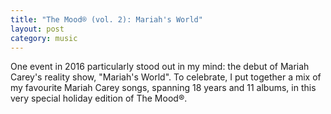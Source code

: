 ```yaml
---
title: "The Mood® (vol. 2): Mariah's World"
layout: post
category: music
---
```

One event in 2016 particularly stood out in my mind: the debut of Mariah Carey's reality show, "Mariah's World". To celebrate, I put together a mix of my favourite Mariah Carey songs, spanning 18 years and 11 albums, in this very special holiday edition of The Mood®.

<iframe width="100%" height="450" scrolling="no" frameborder="no" allow="autoplay" data-src="https://w.soundcloud.com/player/?url=https%3A//api.soundcloud.com/tracks/299940422&color=%23ff5500&auto_play=false&hide_related=false&show_comments=true&show_user=true&show_reposts=false&show_teaser=true&visual=true" class="lazy"></iframe>